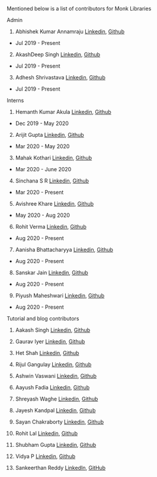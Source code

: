 Mentioned below is a list of contributors for Monk Libraries

Admin
1) Abhishek Kumar Annamraju [Linkedin](https://www.linkedin.com/in/abhishek-kumar-annamraju/), [Github](https://github.com/abhi-kumar) 
  - Jul 2019 - Present

2) AkashDeep Singh [Linkedin](https://www.linkedin.com/in/akashdeepsingh01/), [Github](https://github.com/li8bot) 
  - Jul 2019 - Present
  
3) Adhesh Shrivastava [Linkedin](https://www.linkedin.com/in/adheshshrivastava3/), [Github]()
  - Jul 2019 - Present


Interns 
1) Hemanth Kumar Akula [Linkedin](https://www.linkedin.com/in/akula-hemanth-kumar-8b2877135/), [Github](https://github.com/THEFASHIONGEEK) 
  - Dec 2019 - May 2020
  
2) Arijit Gupta [Linkedin](https://www.linkedin.com/in/arijitgupta42/), [Github](https://github.com/arijitgupta42) 
  - Mar 2020 - May 2020
  
3) Mahak Kothari [Linkedin](https://www.linkedin.com/in/mahak-kothari-001982167/), [Github]() 
  - Mar 2020 - June 2020
  
4) Sinchana S R [Linkedin](https://www.linkedin.com/in/sinchana-s-r-469313132/ ), [Github](https://github.com/sinchubhat) 
  - Mar 2020 - Present

5) Avishree Khare [Linkedin](https://www.linkedin.com/in/avishreekh/), [Github](https://github.com/avishreekh) 
  - May 2020 - Aug 2020
  
6) Rohit Verma [Linkedin](https://www.linkedin.com/in/rohit96/), [Github](https://github.com/rohit0906)
  - Aug 2020 - Present
  
7) Aanisha Bhattacharyya [Linkedin](https://www.linkedin.com/in/aanisha-bhattacharyya/), [Github](https://github.com/Aanisha)
  - Aug 2020 - Present
  
8) Sanskar Jain [Linkedin](https://www.linkedin.com/in/sanskar-jain-018220195/), [Github](https://github.com/Sanskar329)
  - Aug 2020 - Present
  
9) Piyush Maheshwari [Linkedin](https://www.linkedin.com/in/piyushmaheshwari1/), [Github](https://github.com/PiyushM1)
  - Aug 2020 - Present


Tutorial and blog contributors
1) Aakash Singh [Linkedin](https://www.linkedin.com/in/singh-aakash/), [Github](https://github.com/Aakash1822) 

2) Gaurav Iyer [Linkedin]( https://www.linkedin.com/in/gaurav-iyer-33b29b162/), [Github]() 

3) Het Shah [Linkedin](https://www.linkedin.com/in/het-shah163/), [Github](https://github.com/Het-Shah) 

4) Rijul Gangulay [Linkedin](https://www.linkedin.com/in/rijul-ganguly-22629b162/), [Github]() 

5) Ashwin Vaswani [Linkedin](https://www.linkedin.com/in/ashwin-vaswani-3314aa169/), [Github](https://github.com/ashwinvaswani) 

6) Aayush Fadia [Linkedin](https://www.linkedin.com/in/aayush-fadia-700b27190/), [Github](https://github.com/aayush-fadia) 

7) Shreyash Waghe [Linkedin](https://www.linkedin.com/in/shreyash-waghe-49537b191/), [Github](https://github.com/Shreyashwaghe) 

8) Jayesh Kandpal [Linkedin](https://www.linkedin.com/in/jayesh-kandpal-355995186/), [Github](https://github.com/jayeshk7) 

9) Sayan Chakraborty [Linkedin](https://www.linkedin.com/in/sayanchakraborty581/), [Github](https://github.com/sayangoogle) 

10) Rohit Lal [Linkedin](https://www.linkedin.com/in/rohit-lal/), [Github](https://github.com/take2rohit) 

11) Shubham Gupta [Linkedin](https://www.linkedin.com/in/shubham-gupta-gim/), [Github]() 

12) Vidya P [Linkedin](https://www.linkedin.com/in/vidyapb/), [Github](https://github.com/vidyap-xgboost)

13) Sankeerthan Reddy [LinkedIn](https://www.linkedin.com/in/r-sankeerthan-38a47115b/), [GitHub](https://github.com/ratnasankeerthanreddy)
